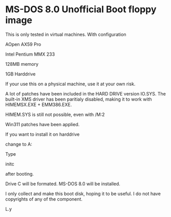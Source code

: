 # MS-DOS 8.0 Unofficial Boot floppy image
This is only tested in virtual machines. With configuration 

AOpen AX59 Pro

Intel Pentium MMX 233

128MB memory

1GB Harddrive

If your use this on a physical machine, use it at your own risk.

A lot of patches have been included in the HARD DRIVE version IO.SYS.
The built-in XMS driver has been paritialy disabled, making it to work with HIMEMSX.EXE + EMM386.EXE.

HIMEM.SYS is still not possible, even with /M:2

Win311 patches have been applied.

If you want to install it on harddrive

change to A:

Type 

initc

after booting.

Drive C will be formated. MS-DOS 8.0 will be installed.

I only collect and make this boot disk, hoping it to be useful.
I do not have copyrights of any of the component.

L.y

